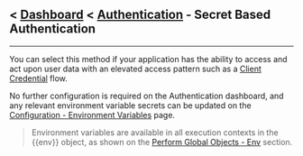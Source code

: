 ## < [Dashboard](../README.md) < [Authentication](./Authentication.md) - Secret Based Authentication

---

You can select this method if your application has the ability to access and act upon user data with an elevated access pattern such as a [Client Credential](https://datatracker.ietf.org/doc/html/rfc6749#section-1.3.4) flow.

No further configuration is required on the Authentication dashboard, and any relevant environment variable secrets can be updated on the [Configuration - Environment Variables](../configuration/Configuration.md#environment-variables) page.

> Environment variables are available in all execution contexts in the {{env}} object, as shown on the [Perform Global Objects - Env](../../api/perform-code-global-objects.md#env-object) section.
